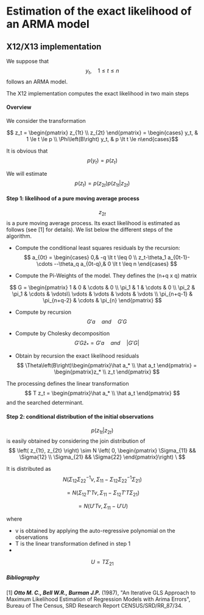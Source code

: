 # Estimation of the exact likelihood of an ARMA model
## X12/X13 implementation

We suppose that 
$$ y_t, \quad 1 \le t \le n $$
follows an ARMA model.

The X12 implementation computes the exact likelihood in two main steps

#### Overview

We consider the transformation

$$ z_t = \begin{pmatrix} z_{1t} \\ z_{2t} \end{pmatrix} = \begin{cases} y_t, & 1 \le t \le p \\ \Phi\left(B\right) y_t, & p \lt t \le n\end{cases}$$

It is obvious that 
$$ p\left(y_t\right) = p\left(z_t\right) $$

We will estimate
$$ p\left(z_t\right) = p\left(z_{2t}\right)  p\left(z_{1t}\right | z_{2t} )$$

#### Step 1: likelihood of a pure moving average process

$$z_{2t}$$
is a pure moving average process. Its exact likelihood is estimated as follows (see [1] for details).
We list below the different steps of the algorithm.

* Compute the conditional least squares residuals by the recursion:
$$ a_{0t} = \begin{cases} 0,& -q \lt t \leq 0 \\ z_t-\theta_1 a_{0t-1}- \cdots --\theta_q a_{0t-q},&  0 \lt t \leq n  \end{cases} $$

* Compute the Pi-Weights of the model. They defines the (n+q x q) matrix

$$ G = \begin{pmatrix} 1 & 0 & \cdots & 0 \\ \pi_1 & 1 & \cdots & 0 \\ \pi_2 & \pi_1 & \cdots & \vdots\\ \vdots & \vdots & \vdots & \vdots \\ \pi_{n+q-1} & \pi_{n+q-2} & \cdots & \pi_{n} \end{pmatrix} $$

* Compute by recursion
$$ G'a \quad and \quad G'G $$ 

* Compute by Cholesky decomposition
$$ G'G \hat z_* = G'a \quad and \quad |G'G| $$ 

* Obtain by recursion the exact likelihood residuals
$$ \Theta\left(B\right)\begin{pmatrix}\hat a_* \\ \hat a_t \end{pmatrix}  = \begin{pmatrix}z_* \\ z_t \end{pmatrix} $$

The processing defines the linear transformation 
$$ T z_t = \begin{pmatrix}\hat a_* \\ \hat a_t \end{pmatrix} $$ and the searched determinant.

#### Step 2: conditional distribution of the initial observations

$$ p\left(z_{1t}\right | z_{2t} ) $$
is easily obtained by considering the join distribution of 
$$ \left( z_{1t}, z_{2t} \right) \sim N \left( 0, \begin{pmatrix} \Sigma_{11} && \Sigma{12} \\ \Sigma_{21} && \Sigma{22} \end{pmatrix}\right) \ $$

It is distributed as 
$$ N\left( \Sigma_{12} \Sigma_{22}^{-1}v, \Sigma_{11}-\Sigma_{12} \Sigma_{22}^{-1} \Sigma_{21} \right)$$

$$= N\left( \Sigma_{12} T'Tv, \Sigma_{11}-\Sigma_{12} T'T\Sigma_{21} \right)$$

$$  = N\left( U'Tv, \Sigma_{11}-U'U \right)$$

where
* v is obtained by applying the auto-regressive polynomial on the observations
* T is the linear transformation defined in step 1
* 
$$ U = T \Sigma_{21} $$ 

##### Bibliography

[1] ___Otto M. C., Bell W.R., Burman J.P.___ (1987), "An Iterative GLS Approach to Maximum Likelihood Estimation of Regression Models with Arima Errors", Bureau of The Census, SRD Research Report CENSUS/SRD/RR_87/34.